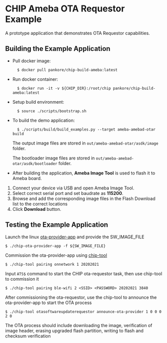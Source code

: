 # CHIP Ameba OTA Requestor Example

A prototype application that demonstrates OTA Requestor capabilities.

## Building the Example Application

-   Pull docker image:

          $ docker pull pankore/chip-build-ameba:latest

-   Run docker container:

          $ docker run -it -v ${CHIP_DIR}:/root/chip pankore/chip-build-ameba:latest

-   Setup build environment:

          $ source ./scripts/bootstrap.sh

-   To build the demo application:

          $ ./scripts/build/build_examples.py --target ameba-amebad-otar build

    The output image files are stored in `out/ameba-amebad-otar/asdk/image`
    folder.

    The bootloader image files are stored in
    `out/ameba-amebad-otar/asdk/bootloader` folder.

-   After building the application, **Ameba Image Tool** is used to flash it to
    Ameba board.

1. Connect your device via USB and open Ameba Image Tool.
2. Select correct serial port and set baudrate as **115200**.
3. Browse and add the corresponding image files in the Flash Download list to
   the correct locations
4. Click **Download** button.

## Testing the Example Application

Launch the linux [ota-provider-app](../../ota-provider-app/linux) and provide
the SW_IMAGE_FILE

    $ ./chip-ota-provider-app -f ${SW_IMAGE_FILE}

Commission the ota-provider-app using
[chip-tool](https://github.com/project-chip/connectedhomeip/tree/master/examples/chip-tool)

    $ ./chip-tool pairing onnetwork 1 20202021

Input `ATS$` command to start the CHIP ota-requestor task, then use chip-tool to
commission it

    $ ./chip-tool pairing ble-wifi 2 <SSID> <PASSWORD> 20202021 3840

After commissioning the ota-requestor, use the chip-tool to announce the
ota-provider-app to start the OTA process

    $ ./chip-tool otasoftwareupdaterequestor announce-ota-provider 1 0 0 0 2 0

The OTA process should include downloading the image, verification of image
header, erasing upgraded flash partition, writing to flash and checksum
verification
